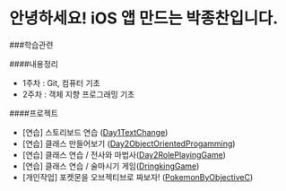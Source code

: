# 안녕하세요! iOS 앱 만드는 박종찬입니다.

###학습관련

####내용정리
- 1주차 : Git, 컴퓨터 기초
- 2주차 : 객체 지향 프로그래밍 기초

####프로젝트
- [연습] 스토리보드 연습 ([Day1TextChange](https://github.com/draupnir45/i.jongchan.park/tree/master/projects/Day1TextChange))
- [연습] 클래스 만들어보기 ([Day2ObjectOrientedProgamming](https://github.com/draupnir45/i.jongchan.park/tree/master/projects/Day2ObjectOrientedProgamming))
- [연습] 클래스 연습 / 전사와 마법사([Day2RolePlayingGame](https://github.com/draupnir45/i.jongchan.park/tree/master/projects/Day2RolePlayingGame))
- [연습] 클래스 연습 / 술마시기 게임([DringkingGame](https://github.com/draupnir45/i.jongchan.park/tree/master/projects/DringkingGame))
- [개인작업] 포켓몬을 오브젝티브로 짜보자! ([PokemonByObjectiveC](https://github.com/draupnir45/i.jongchan.park/tree/master/projects/PokemonByObjectiveC))


